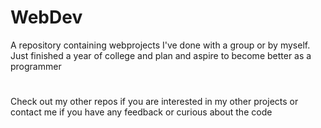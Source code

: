 # WebDev
A repository containing webprojects I've done with a group or by myself.
Just finished a year of college and plan and aspire to become better as a programmer

# 

Check out my other repos if you are interested in my other projects or contact me if you have any feedback or curious about the code
